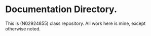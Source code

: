 # Documentation Directory. 
This is (N02924855) class repository. All work here is mine, except otherwise noted.
